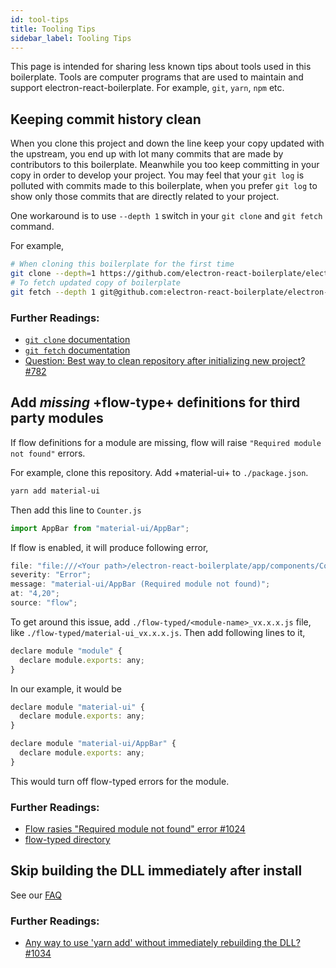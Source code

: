 ```yaml
---
id: tool-tips
title: Tooling Tips
sidebar_label: Tooling Tips
---
```


This page is intended for sharing less known tips about tools used in this boilerplate. Tools are computer programs that are used to maintain and support electron-react-boilerplate. For example, `git`, `yarn`, `npm` etc.

## Keeping commit history clean

When you clone this project and down the line keep your copy updated with the upstream, you end up with lot many commits that are made by contributors to this boilerplate. Meanwhile you too keep committing in your copy in order to develop your project. You may feel that your `git log` is polluted with commits made to this boilerplate, when you prefer `git log` to show only those commits that are directly related to your project.

One workaround is to use `--depth 1` switch in your `git clone` and `git fetch` command.

For example,

```bash
# When cloning this boilerplate for the first time
git clone --depth=1 https://github.com/electron-react-boilerplate/electron-react-boilerplate.git your-project-name
# To fetch updated copy of boilerplate
git fetch --depth 1 git@github.com:electron-react-boilerplate/electron-react-boilerplate.git
```

### Further Readings:

- [`git clone` documentation](https://git-scm.com/docs/git-clone)
- [`git fetch` documentation](https://git-scm.com/docs/git-fetch)
- [Question: Best way to clean repository after initializing new project? #782](https://github.com/electron-react-boilerplate/electron-react-boilerplate/issues/782)

## Add _missing_ +flow-type+ definitions for third party modules

If flow definitions for a module are missing, flow will raise `"Required module not found"` errors.

For example, clone this repository. Add +material-ui+ to `./package.json`.

```bash
yarn add material-ui
```

Then add this line to `Counter.js`

```js
import AppBar from "material-ui/AppBar";
```

If flow is enabled, it will produce following error,

```js
file: "file:///<Your path>/electron-react-boilerplate/app/components/Counter.js";
severity: "Error";
message: "material-ui/AppBar (Required module not found)";
at: "4,20";
source: "flow";
```

To get around this issue, add `./flow-typed/<module-name>_vx.x.x.js` file, like `./flow-typed/material-ui_vx.x.x.js`. Then add following lines to it,

```js
declare module "module" {
  declare module.exports: any;
}
```

In our example, it would be

```js
declare module "material-ui" {
  declare module.exports: any;
}

declare module "material-ui/AppBar" {
  declare module.exports: any;
}
```

This would turn off flow-typed errors for the module.

### Further Readings:

- [Flow rasies "Required module not found" error #1024](https://github.com/electron-react-boilerplate/electron-react-boilerplate/issues/1024)
- [flow-typed directory](https://github.com/electron-react-boilerplate/electron-react-boilerplate/tree/master/flow-typed)

## Skip building the DLL immediately after install

See our [FAQ](faq)

### Further Readings:

- [Any way to use 'yarn add' without immediately rebuilding the DLL? #1034](https://github.com/electron-react-boilerplate/electron-react-boilerplate/issues/1034)
